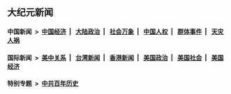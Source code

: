 ## 大纪元新闻

#### 中国新闻 &nbsp;>&nbsp; [中国经济](indexes/ncid283/README.md?04280845) &nbsp;| &nbsp; [大陆政治](indexes/ncid277/README.md?04280845) &nbsp;| &nbsp; [社会万象](indexes/ncid282/README.md?04280845) &nbsp;| &nbsp; [中国人权](indexes/ncid278/README.md?04280845) &nbsp;| &nbsp; [群体事件](indexes/ncid279/README.md?04280845) &nbsp;| &nbsp; [天灾人祸](indexes/ncid280/README.md?04280845)

#### 国际新闻 &nbsp;>&nbsp; [美中关系](indexes/nf1412576/README.md?04280845) &nbsp;| &nbsp; [台湾新闻](indexes/ncid1349361/README.md?04280845) &nbsp;| &nbsp; [香港新闻](indexes/ncid1349362/README.md?04280845) &nbsp;| &nbsp; [美国政治](indexes/ncid1078159/README.md?04280845) &nbsp;| &nbsp; [美国社会](indexes/ncid1078160/README.md?04280845) &nbsp;| &nbsp; [美国经济](indexes/ncid1078158/README.md?04280845)

#### 特别专题 &nbsp;>&nbsp; [中共百年历史](https://github.com/easy2view/epoch-special/blob/master/README.md?04280845)  
